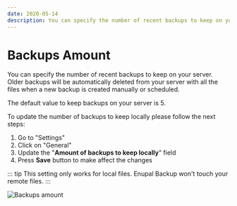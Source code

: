 ```yaml
---
date: 2020-05-14
description: You can specify the number of recent backups to keep on your server. Older backups will be automatically deleted from your server with all the files when a new backup is created manually or scheduled.
---
```


# Backups Amount

You can specify the number of recent backups to keep on your server. Older backups will be automatically deleted from your server with all the files when a new backup is created manually or scheduled.

The default value to keep backups on your server is 5.

To update the number of backups to keep locally please follow the next steps:

1.  Go to "Settings"
2.  Click on "General"
3.  Update the "**Amount of backups to keep locally**" field
4.  Press **Save** button to make affect the changes

::: tip
This setting only works for local files. Enupal Backup won't touch your remote files.
:::

![Backups amount](https://enupal.com/assets/docs/15-enupal-backup-docs.png)